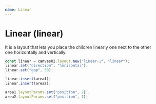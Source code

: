 ```yaml
---
name: Linear
---
```


# Linear (linear)

It is a layout that lets you place the children linearly one next to the other one horizontally and vertically.

```javascript
const linear = canvasUI.layout.new("linear-1", "linear");
linear.set("direction", "horizontal");
linear.set("gap", 50);

linear.insert(area1);
linear.insert(area2);

area1.layoutParams.set("position", 2);
area2.layoutParams.set("position", 1);
```
